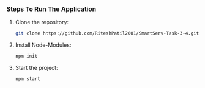  ### Steps To Run The Application
1. Clone the repository:
    ```bash
    git clone https://github.com/RiteshPatil2001/SmartServ-Task-3-4.git
    ```

2. Install Node-Modules:
    ```bash
    npm init
    ```


2. Start the project:
    ```bash
    npm start
    ```
